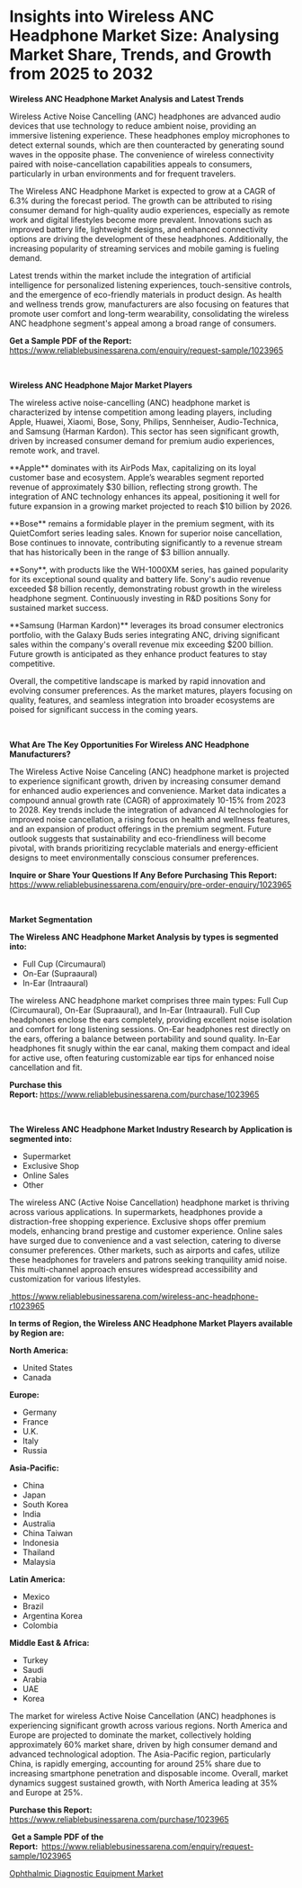 <p><h1>Insights into Wireless ANC Headphone Market Size: Analysing Market Share, Trends, and Growth from 2025 to 2032</h1></p><p><strong>Wireless ANC Headphone Market Analysis and Latest Trends</strong></p>
<p><p>Wireless Active Noise Cancelling (ANC) headphones are advanced audio devices that use technology to reduce ambient noise, providing an immersive listening experience. These headphones employ microphones to detect external sounds, which are then counteracted by generating sound waves in the opposite phase. The convenience of wireless connectivity paired with noise-cancellation capabilities appeals to consumers, particularly in urban environments and for frequent travelers.</p><p>The Wireless ANC Headphone Market is expected to grow at a CAGR of 6.3% during the forecast period. The growth can be attributed to rising consumer demand for high-quality audio experiences, especially as remote work and digital lifestyles become more prevalent. Innovations such as improved battery life, lightweight designs, and enhanced connectivity options are driving the development of these headphones. Additionally, the increasing popularity of streaming services and mobile gaming is fueling demand.</p><p>Latest trends within the market include the integration of artificial intelligence for personalized listening experiences, touch-sensitive controls, and the emergence of eco-friendly materials in product design. As health and wellness trends grow, manufacturers are also focusing on features that promote user comfort and long-term wearability, consolidating the wireless ANC headphone segment's appeal among a broad range of consumers.</p></p>
<p><strong>Get a Sample PDF of the Report:&nbsp;</strong> <a href="https://www.reliablebusinessarena.com/enquiry/request-sample/1023965?utm_campaign=3308&utm_medium=2&utm_source=Github&utm_content=ia&utm_term=08032025&utm_id=wireless-anc-headphone">https://www.reliablebusinessarena.com/enquiry/request-sample/1023965</a></p>
<p>&nbsp;</p>
<p><strong>Wireless ANC Headphone Major Market Players</strong></p>
<p><p>The wireless active noise-cancelling (ANC) headphone market is characterized by intense competition among leading players, including Apple, Huawei, Xiaomi, Bose, Sony, Philips, Sennheiser, Audio-Technica, and Samsung (Harman Kardon). This sector has seen significant growth, driven by increased consumer demand for premium audio experiences, remote work, and travel.</p><p>**Apple** dominates with its AirPods Max, capitalizing on its loyal customer base and ecosystem. Apple’s wearables segment reported revenue of approximately $30 billion, reflecting strong growth. The integration of ANC technology enhances its appeal, positioning it well for future expansion in a growing market projected to reach $10 billion by 2026.</p><p>**Bose** remains a formidable player in the premium segment, with its QuietComfort series leading sales. Known for superior noise cancellation, Bose continues to innovate, contributing significantly to a revenue stream that has historically been in the range of $3 billion annually. </p><p>**Sony**, with products like the WH-1000XM series, has gained popularity for its exceptional sound quality and battery life. Sony's audio revenue exceeded $8 billion recently, demonstrating robust growth in the wireless headphone segment. Continuously investing in R&D positions Sony for sustained market success.</p><p>**Samsung (Harman Kardon)** leverages its broad consumer electronics portfolio, with the Galaxy Buds series integrating ANC, driving significant sales within the company's overall revenue mix exceeding $200 billion. Future growth is anticipated as they enhance product features to stay competitive.</p><p>Overall, the competitive landscape is marked by rapid innovation and evolving consumer preferences. As the market matures, players focusing on quality, features, and seamless integration into broader ecosystems are poised for significant success in the coming years.</p></p>
<p>&nbsp;</p>
<p><strong>What Are The Key Opportunities For Wireless ANC Headphone Manufacturers?</strong></p>
<p><p>The Wireless Active Noise Canceling (ANC) headphone market is projected to experience significant growth, driven by increasing consumer demand for enhanced audio experiences and convenience. Market data indicates a compound annual growth rate (CAGR) of approximately 10-15% from 2023 to 2028. Key trends include the integration of advanced AI technologies for improved noise cancellation, a rising focus on health and wellness features, and an expansion of product offerings in the premium segment. Future outlook suggests that sustainability and eco-friendliness will become pivotal, with brands prioritizing recyclable materials and energy-efficient designs to meet environmentally conscious consumer preferences.</p></p>
<p><strong>Inquire or Share Your Questions If Any Before Purchasing This Report:</strong> <a href="https://www.reliablebusinessarena.com/enquiry/pre-order-enquiry/1023965?utm_campaign=3308&utm_medium=2&utm_source=Github&utm_content=ia&utm_term=08032025&utm_id=wireless-anc-headphone">https://www.reliablebusinessarena.com/enquiry/pre-order-enquiry/1023965</a></p>
<p>&nbsp;</p>
<p><strong>Market Segmentation</strong></p>
<p><strong>The Wireless ANC Headphone Market Analysis by types is segmented into:</strong></p>
<p><ul><li>Full Cup (Circumaural)</li><li>On-Ear (Supraaural)</li><li>In-Ear (Intraaural)</li></ul></p>
<p><p>The wireless ANC headphone market comprises three main types: Full Cup (Circumaural), On-Ear (Supraaural), and In-Ear (Intraaural). Full Cup headphones enclose the ears completely, providing excellent noise isolation and comfort for long listening sessions. On-Ear headphones rest directly on the ears, offering a balance between portability and sound quality. In-Ear headphones fit snugly within the ear canal, making them compact and ideal for active use, often featuring customizable ear tips for enhanced noise cancellation and fit.</p></p>
<p><strong>Purchase this Report:&nbsp;</strong><a href="https://www.reliablebusinessarena.com/purchase/1023965?utm_campaign=3308&utm_medium=2&utm_source=Github&utm_content=ia&utm_term=08032025&utm_id=wireless-anc-headphone">https://www.reliablebusinessarena.com/purchase/1023965</a></p>
<p>&nbsp;</p>
<p><strong>The Wireless ANC Headphone Market Industry Research by Application is segmented into:</strong></p>
<p><ul><li>Supermarket</li><li>Exclusive Shop</li><li>Online Sales</li><li>Other</li></ul></p>
<p><p>The wireless ANC (Active Noise Cancellation) headphone market is thriving across various applications. In supermarkets, headphones provide a distraction-free shopping experience. Exclusive shops offer premium models, enhancing brand prestige and customer experience. Online sales have surged due to convenience and a vast selection, catering to diverse consumer preferences. Other markets, such as airports and cafes, utilize these headphones for travelers and patrons seeking tranquility amid noise. This multi-channel approach ensures widespread accessibility and customization for various lifestyles.</p></p>
<p><a href="https://www.reliablebusinessarena.com/wireless-anc-headphone-r1023965?utm_campaign=3308&utm_medium=2&utm_source=Github&utm_content=ia&utm_term=08032025&utm_id=wireless-anc-headphone">&nbsp;https://www.reliablebusinessarena.com/wireless-anc-headphone-r1023965</a></p>
<p><strong>In terms of Region, the Wireless ANC Headphone Market Players available by Region are:</strong></p>
<p>
    <p> <strong> North America: </strong>
        <ul>
            <li>United States</li>
            <li>Canada</li>
        </ul>
        </p> 
    <p> <strong> Europe: </strong>
        <ul>
            <li>Germany</li>
            <li>France</li>
            <li>U.K.</li>
            <li>Italy</li>
            <li>Russia</li>
        </ul>
        </p> 
    <p> <strong> Asia-Pacific: </strong>
        <ul>
            <li>China</li>
            <li>Japan</li>
            <li>South Korea</li>
            <li>India</li>
            <li>Australia</li>
            <li>China Taiwan</li>
            <li>Indonesia</li>
            <li>Thailand</li>
            <li>Malaysia</li>
        </ul>
        </p> 
    <p> <strong> Latin America: </strong>
        <ul>
            <li>Mexico</li>
            <li>Brazil</li>
            <li>Argentina Korea</li>
            <li>Colombia</li>
        </ul>
        </p> 
    <p> <strong> Middle East & Africa: </strong>
        <ul>
            <li>Turkey</li>
            <li>Saudi</li>
            <li>Arabia</li>
            <li>UAE</li>
            <li>Korea</li>
        </ul>
    </p>
    </p>
<p><p>The market for wireless Active Noise Cancellation (ANC) headphones is experiencing significant growth across various regions. North America and Europe are projected to dominate the market, collectively holding approximately 60% market share, driven by high consumer demand and advanced technological adoption. The Asia-Pacific region, particularly China, is rapidly emerging, accounting for around 25% share due to increasing smartphone penetration and disposable income. Overall, market dynamics suggest sustained growth, with North America leading at 35% and Europe at 25%.</p></p>
<p><strong>Purchase this Report: </strong><a href="https://www.reliablebusinessarena.com/purchase/1023965?utm_campaign=3308&utm_medium=2&utm_source=Github&utm_content=ia&utm_term=08032025&utm_id=wireless-anc-headphone">https://www.reliablebusinessarena.com/purchase/1023965</a></p>
<p>&nbsp;<strong>Get a Sample PDF of the Report:&nbsp;&nbsp;</strong><a href="https://www.reliablebusinessarena.com/enquiry/request-sample/1023965?utm_campaign=3308&utm_medium=2&utm_source=Github&utm_content=ia&utm_term=08032025&utm_id=wireless-anc-headphone">https://www.reliablebusinessarena.com/enquiry/request-sample/1023965</a></p>
<p><strong></strong></p>
<p><p><a href="https://github.com/merkinedry7b/Market-Research-Report-List-1/blob/main/ophthalmic-diagnostic-equipment-market.md?utm_campaign=3308&utm_medium=2&utm_source=Github&utm_content=ia&utm_term=08032025&utm_id=wireless-anc-headphone">Ophthalmic Diagnostic Equipment Market</a></p></p>